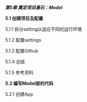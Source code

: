 ***第5章  奠定项目基石：Model***

**5.1 创建项目及配置**

5.1.1 拆分setting以适应不同的运行环境

5.1.2 配置settings

5.1.3 配置Github

5.1.4 总结

5.1.5 参考资料

**5.2 编写Model层的代码**

5.2.1 创建App



